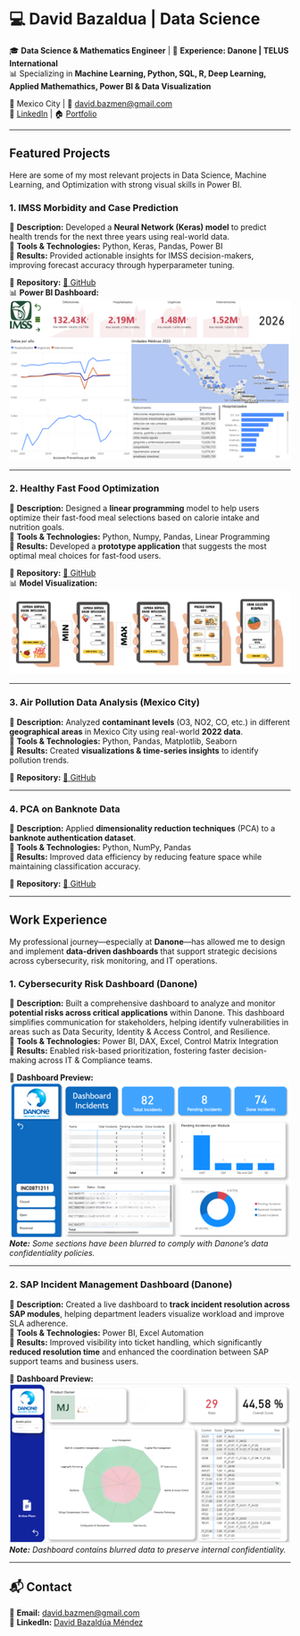 # 💻 David Bazaldua | Data Science

🎓 **Data Science & Mathematics Engineer** | 🏢 **Experience: Danone | TELUS International**  
📊 Specializing in **Machine Learning, Python, SQL, R, Deep Learning, Applied Mathemathics, Power BI & Data Visualization**  

📍 Mexico City | 📧 [david.bazmen@gmail.com](mailto:david.bazmen@gmail.com)  
🔗 [LinkedIn](https://www.linkedin.com/in/david-bazald%C3%BAa-m%C3%A9ndez-972630277/) | 🏠 [Portfolio](https://david-bazalduaa.github.io/David_Portfolio/)

---

## **Featured Projects**
Here are some of my most relevant projects in Data Science, Machine Learning, and Optimization with strong visual skills in Power BI.

### **1. IMSS Morbidity and Case Prediction**  
🔹 **Description:** Developed a **Neural Network (Keras) model** to predict health trends for the next three years using real-world data.  
🔹 **Tools & Technologies:** Python, Keras, Pandas, Power BI  
🔹 **Results:** Provided actionable insights for IMSS decision-makers, improving forecast accuracy through hyperparameter tuning.  

📌 **Repository:** [🔗 GitHub](https://github.com/david-bazalduaa/IMSS-predictive-cases)  
📊 **Power BI Dashboard:**  
![IMSS Dashboard](PowerBIIMSS.png)  

---

### **2. Healthy Fast Food Optimization**  
🔹 **Description:** Designed a **linear programming** model to help users optimize their fast-food meal selections based on calorie intake and nutrition goals.  
🔹 **Tools & Technologies:** Python, Numpy, Pandas, Linear Programming  
🔹 **Results:** Developed a **prototype application** that suggests the most optimal meal choices for fast-food users.  

📌 **Repository:** [🔗 GitHub](https://github.com/david-bazalduaa/Healthy-Fast-Food-App)   
📊 **Model Visualization:**  
![Healthy Fast Food](fastfood-optimization.png)  

---

### **3. Air Pollution Data Analysis (Mexico City)**  
🔹 **Description:** Analyzed **contaminant levels** (O3, NO2, CO, etc.) in different **geographical areas** in Mexico City using real-world **2022 data**.  
🔹 **Tools & Technologies:** Python, Pandas, Matplotlib, Seaborn  
🔹 **Results:** Created **visualizations & time-series insights** to identify pollution trends.  

📌 **Repository:** [🔗 GitHub](https://github.com/david-bazalduaa/Air-Pollution-Contingency-Prediction-)

---

### **4. PCA on Banknote Data**  
🔹 **Description:** Applied **dimensionality reduction techniques** (PCA) to a **banknote authentication dataset**.  
🔹 **Tools & Technologies:** Python, NumPy, Pandas  
🔹 **Results:** Improved data efficiency by reducing feature space while maintaining classification accuracy.  

📌 **Repository:** [🔗 GitHub](https://github.com/david-bazalduaa/PCA-BankData)   

---

## **Work Experience**

My professional journey—especially at **Danone**—has allowed me to design and implement **data-driven dashboards** that support strategic decisions across cybersecurity, risk monitoring, and IT operations.

### **1. Cybersecurity Risk Dashboard (Danone)**  
🔹 **Description:** Built a comprehensive dashboard to analyze and monitor **potential risks across critical applications** within Danone. This dashboard simplifies communication for stakeholders, helping identify vulnerabilities in areas such as Data Security, Identity & Access Control, and Resilience.  
🔹 **Tools & Technologies:** Power BI, DAX, Excel, Control Matrix Integration  
🔹 **Results:** Enabled risk-based prioritization, fostering faster decision-making across IT & Compliance teams.  

📌 **Dashboard Preview:**  
![Danone Cybersecurity Dashboard](danone2.png)  
_**Note:** Some sections have been blurred to comply with Danone’s data confidentiality policies._

---

### **2. SAP Incident Management Dashboard (Danone)**  
🔹 **Description:** Created a live dashboard to **track incident resolution across SAP modules**, helping department leaders visualize workload and improve SLA adherence.  
🔹 **Tools & Technologies:** Power BI, Excel Automation  
🔹 **Results:** Improved visibility into ticket handling, which significantly **reduced resolution time** and enhanced the coordination between SAP support teams and business users.  

📌 **Dashboard Preview:**  
![Danone SAP Dashboard](danone1.png)  
_**Note:** Dashboard contains blurred data to preserve internal confidentiality._

---

## 📬 **Contact**
📧 **Email:** [david.bazmen@gmail.com](mailto:david.bazmen@gmail.com)  
🔗 **LinkedIn:** [David Bazaldúa Méndez](https://www.linkedin.com/in/david-bazald%C3%BAa-m%C3%A9ndez-972630277/)  

